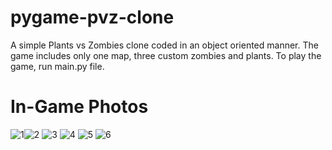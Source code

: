 # pygame-pvz-clone

A simple Plants vs Zombies clone coded in an object oriented manner.
The game includes only one map, three custom zombies and plants. To play the game, run main.py file.

# In-Game Photos

![1](https://user-images.githubusercontent.com/92951142/211563391-511094d2-67cf-4ca8-b652-5081c5224d9a.png)![2](https://user-images.githubusercontent.com/92951142/211563419-bfded635-2f5c-4ac8-ba1a-fe27ed3ab3ac.png)
![3](https://user-images.githubusercontent.com/92951142/211563428-95159034-dab7-40ac-bc78-52e08cbbf9ee.png)
![4](https://user-images.githubusercontent.com/92951142/211563441-26cf598a-dac3-48cf-b39f-f5ec3d8a6e20.png)
![5](https://user-images.githubusercontent.com/92951142/211563449-f1bb4f36-4219-4fed-ac60-19a63ff57865.png)
![6](https://user-images.githubusercontent.com/92951142/211563454-23977c7e-5c0f-4a66-8338-4b5a80c5b2fb.png)

